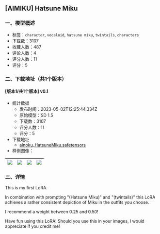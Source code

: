 ## [AIMIKU] Hatsune Miku
### 一、模型概述

- 标签：`character`, `vocaloid`, `hatsune miku`, `twintails`, `characters`
- 下载数：3107
- 收藏人数：487
- 评论人数：4
- 评分人数：11
- 评分：5

### 二、下载地址（共1个版本）

#### [版本1/共1个版本] v0.1

- 统计数据
  - 发布时间：2023-05-02T12:25:44.334Z
  - 原始模型：SD 1.5
  - 下载数：3107
  - 评分人数：11
  - 评分：5
- 下载地址
  - [ainoku_HatsuneMiku.safetensors](https://civitai.com/api/download/models/60530)
- 样例图像：

| <img src="https://image.civitai.com/xG1nkqKTMzGDvpLrqFT7WA/d666e981-c4a5-43db-3a85-71153e9b2d00/width=450/661771.jpeg" /> | <img src="https://image.civitai.com/xG1nkqKTMzGDvpLrqFT7WA/403d277c-4f37-48a2-086e-c07cd25c8000/width=450/661792.jpeg" /> | <img src="https://image.civitai.com/xG1nkqKTMzGDvpLrqFT7WA/731a70b4-a2df-4640-ae23-e6555db58f00/width=450/661793.jpeg" /> | <img src="https://image.civitai.com/xG1nkqKTMzGDvpLrqFT7WA/71d3c354-4e16-4f45-8f65-3ce52b7b0e00/width=450/661794.jpeg" /> |
| ---- | ---- | ---- | ---- |


### 三、详情
<p>This is my first LoRA.</p><p></p><p>In combination with prompting "(Hatsune Miku)" and "(twintails)" this LoRA achieves a rather consistent depiction of Miku in the outfits you choose.</p><p></p><p>I recommend a weight between 0.25 and 0.50!</p><p></p><p>Have fun using this LoRA! Should you use this in your images, I would appreciate if you credit me!</p>